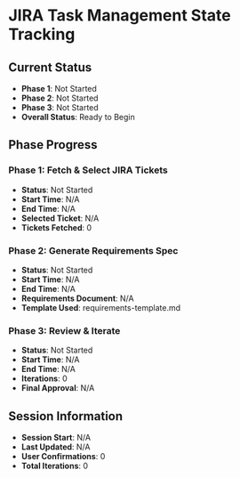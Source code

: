 # JIRA Task Management State Tracking

## Current Status

- **Phase 1**: Not Started
- **Phase 2**: Not Started
- **Phase 3**: Not Started
- **Overall Status**: Ready to Begin

## Phase Progress

### Phase 1: Fetch & Select JIRA Tickets

- **Status**: Not Started
- **Start Time**: N/A
- **End Time**: N/A
- **Selected Ticket**: N/A
- **Tickets Fetched**: 0

### Phase 2: Generate Requirements Spec

- **Status**: Not Started
- **Start Time**: N/A
- **End Time**: N/A
- **Requirements Document**: N/A
- **Template Used**: requirements-template.md

### Phase 3: Review & Iterate

- **Status**: Not Started
- **Start Time**: N/A
- **End Time**: N/A
- **Iterations**: 0
- **Final Approval**: N/A

## Session Information

- **Session Start**: N/A
- **Last Updated**: N/A
- **User Confirmations**: 0
- **Total Iterations**: 0
